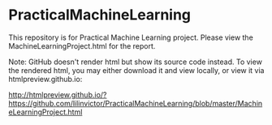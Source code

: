 # PracticalMachineLearning

This repository is for Practical Machine Learning project. Please view the MachineLearningProject.html for the report. 

Note: GitHub doesn't render html but show its source code instead. To view the rendered html, you may either download it and view locally, or view it via htmlpreview.github.io:

<http://htmlpreview.github.io/?https://github.com/lilinvictor/PracticalMachineLearning/blob/master/MachineLearningProject.html>
